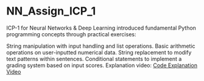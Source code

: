 # NN_Assign_ICP_1

ICP-1 for Neural Networks & Deep Learning introduced fundamental Python programming concepts through practical exercises:

String manipulation with input handling and list operations.
Basic arithmetic operations on user-inputted numerical data.
String replacement to modify text patterns within sentences.
Conditional statements to implement a grading system based on input scores.
Explanation video:  [Code Explanation Video](https://drive.google.com/file/d/1-LmlYPsUHGtgkoltwrwh5hUsM3jo0obJ/view?usp=drive_link)
